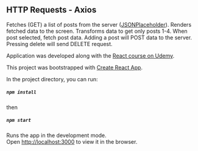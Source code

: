 ## HTTP Requests - Axios

Fetches (GET) a list of posts from the server ([JSONPlaceholder](jsonplaceholder.typicode.com)). Renders fetched data to the screen. Transforms data to get only posts 1-4. When post selected, fetch post data. Adding a post will POST data to the server. Pressing delete will send DELETE request.

Application was developed along with the [React course on Udemy](https://www.udemy.com/course/react-the-complete-guide-incl-redux/).

This project was bootstrapped with [Create React App](https://github.com/facebook/create-react-app).

In the project directory, you can run:
##### `npm install`

then

##### `npm start`

Runs the app in the development mode.<br />
Open [http://localhost:3000](http://localhost:3000) to view it in the browser.